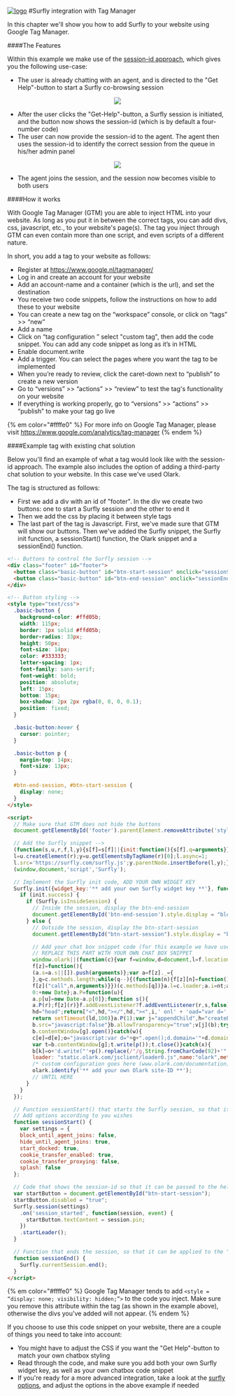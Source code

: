<a href="https://www.surfly.com/">![logo](../images/logosmall.png)</a>
#Surfly integration with Tag Manager

In this chapter we'll show you how to add Surfly to your website using Google Tag Manager.

####The Features

Within this example we make use of the [session-id approach](../tutorial/advanced-integration.md), which gives you the following use-case:

- The user is already chatting with an agent, and is directed to the "Get Help"-button to start a Surfly co-browsing session

<div align="center">
  <img src="../images/get-help-button.png">
</div>


- After the user clicks the "Get-Help"-button, a Surfly session is initiated, and the button now shows the session-id (which is by default a four-number code)
- The user can now provide the session-id to the agent. The agent then uses the session-id to identify the correct session from the queue in his/her admin panel

<div align="center">
  <img src="../images/olark-chat-box.png">
</div>

- The agent joins the session, and the session now becomes visible to both users

####How it works

With Google Tag Manager (GTM) you are able to inject HTML into your website. As long as you put it in between the correct tags, you can add divs, css, javascript, etc., to your website's page(s). The tag you inject through GTM can even contain more than one script, and even scripts of a different nature.

In short, you add a tag to your website as follows:

- Register at https://www.google.nl/tagmanager/
- Log in and create an account for your website
- Add an account-name and a container (which is the url), and set the destination
- You receive two code snippets, follow the instructions on how to add these to your website
- You can create a new tag on the “workspace” console, or click on “tags” >> “new”
- Add a name
- Click on “tag configuration ” select "custom tag", then add the code snippet. You can add any code snippet as long as it’s in HTML
- Enable document.write
- Add a trigger. You can select the pages where you want the tag to be implemented
- When you’re ready to review, click the caret-down next to “publish” to create a new version
- Go to “versions” >> “actions” >> “review” to test the tag's functionality on your website
- If everything is working properly, go to “versions” >> “actions” >> “publish” to make your tag go live

{% em color="#ffffe0" %} For more info on Google Tag Manager, please visit https://www.google.com/analytics/tag-manager {% endem %}

####Example tag with existing chat solution

Below you'll find an example of what a tag would look like with the session-id approach. The example also includes the option of adding a third-party chat solution to your website. In this case we've used Olark.

The tag is structured as follows:

- First we add a div with an id of "footer". In the div we create two buttons: one to start a Surfly session and the other to end it
- Then we add the css by placing it between style tags
- The last part of the tag is Javascript. First, we've made sure that GTM will show our buttons. Then we've added the Surfly snippet, the Surfly init function, a sessionStart() function, the Olark snippet and a sessionEnd() function.

```html
<!-- Buttons to control the Surfly session -->
<div class="footer" id="footer">
  <button class="basic-button" id="btn-start-session" onclick="sessionStart()">Get Help</button>
  <button class="basic-button" id="btn-end-session" onclick="sessionEnd()">Stop sessie</button>
</div>

<!-- Button styling -->
<style type="text/css">
  .basic-button {
    background-color: #ffd05b;
    width: 115px;
    border: 1px solid #ffd05b;
    border-radius: 33px;
    height: 50px;
    font-size: 14px;
    color: #333333;
    letter-spacing: 1px;
    font-family: sans-serif;
    font-weight: bold;
    position: absolute;
    left: 15px;
    bottom: 15px;
    box-shadow: 2px 2px rgba(0, 0, 0, 0.1);
    position: fixed;
  }

  .basic-button:hover {
    cursor: pointer;
  }

  .basic-button p {
    margin-top: 14px;
    font-size: 13px;
  }

  #btn-end-session, #btn-start-session {
    display: none;
  }
</style>

<script>
  // Make sure that GTM does not hide the buttons
  document.getElementById('footer').parentElement.removeAttribute('style');

  // Add the Surfly snippet -->
  (function(s,u,r,f,l,y){s[f]=s[f]||{init:function(){s[f].q=arguments}};
  l=u.createElement(r);y=u.getElementsByTagName(r)[0];l.async=1;
  l.src='https://surfly.com/surfly.js';y.parentNode.insertBefore(l,y);})
  (window,document,'script','Surfly');

  // Implement the Surfly init code, ADD YOUR OWN WIDGET KEY
  Surfly.init({widget_key:'** add your own Surfly widget key **'}, function(init) {
    if (init.success) {
      if (Surfly.isInsideSession) {
        // Inside the session, display the btn-end-session
        document.getElementById('btn-end-session').style.display = "block";
      } else {
        // Outside the session, display the btn-start-session
        document.getElementById("btn-start-session").style.display = "block";

        // Add your chat box snippet code (for this example we have used Olark)
        // REPLACE THIS PART WITH YOUR OWN CHAT BOX SNIPPET
        window.olark||(function(c){var f=window,d=document,l=f.location.protocol=="https:"?"https:":"http:",z=c.name,r="load";var nt=function(){
        f[z]=function(){
        (a.s=a.s||[]).push(arguments)};var a=f[z]._={
        },q=c.methods.length;while(q--){(function(n){f[z][n]=function(){
        f[z]("call",n,arguments)}})(c.methods[q])}a.l=c.loader;a.i=nt;a.p={
        0:+new Date};a.P=function(u){
        a.p[u]=new Date-a.p[0]};function s(){
        a.P(r);f[z](r)}f.addEventListener?f.addEventListener(r,s,false):f.attachEvent("on"+r,s);var ld=function(){function p(hd){
        hd="head";return["<",hd,"></",hd,"><",i,' onl' + 'oad="var d=',g,";d.getElementsByTagName('head')[0].",j,"(d.",h,"('script')).",k,"='",l,"//",a.l,"'",'"',"></",i,">"].join("")}var i="body",m=d[i];if(!m){
        return setTimeout(ld,100)}a.P(1);var j="appendChild",h="createElement",k="src",n=d[h]("div"),v=n[j](d[h](z)),b=d[h]("iframe"),g="document",e="domain",o;n.style.display="none";m.insertBefore(n,m.firstChild).id=z;b.frameBorder="0";b.id=z+"-loader";if(/MSIE[ ]+6/.test(navigator.userAgent)){
        b.src="javascript:false"}b.allowTransparency="true";v[j](b);try{
        b.contentWindow[g].open()}catch(w){
        c[e]=d[e];o="javascript:var d="+g+".open();d.domain='"+d.domain+"';";b[k]=o+"void(0);"}try{
        var t=b.contentWindow[g];t.write(p());t.close()}catch(x){
        b[k]=o+'d.write("'+p().replace(/"/g,String.fromCharCode(92)+'"')+'");d.close();'}a.P(2)};ld()};nt()})({
        loader: "static.olark.com/jsclient/loader0.js",name:"olark",methods:["configure","extend","declare","identify"]});
        /* custom configuration goes here (www.olark.com/documentation) */
        olark.identify('** add your own Olark site-ID **');
        // UNTIL HERE
      }
    }
  });

  // Function sessionStart() that starts the Surfly session, so that it can be applied to the "Start Session"-button
  // Add options according to you wishes
  function sessionStart() {
    var settings = {
    block_until_agent_joins: false,
    hide_until_agent_joins: true,
    start_docked: true,
    cookie_transfer_enabled: true,
    cookie_transfer_proxying: false,
    splash: false
  };

  // Code that shows the session-id so that it can be passed to the helpdesk agent
  var startButton = document.getElementById("btn-start-session");
  startButton.disabled = "true";
  Surfly.session(settings)
    .on('session_started', function(session, event) {
      startButton.textContent = session.pin;
    })
    .startLeader();
  }

  // Function that ends the session, so that it can be applied to the "end Session"-button
  function sessionEnd() {
    Surfly.currentSession.end();
  }
</script>

```
{% em color="#ffffe0" %} Google Tag Manager tends to add `<style = “display: none; visibility: hidden;”>` to the code you inject. Make sure you remove this attribute within the tag (as shown in the example above), otherwise the divs you've added will not appear. {% endem %}

If you choose to use this code snippet on your website, there are a couple of things you need to take into account:

- You might have to adjust the CSS if you want the "Get Help"-button to match your own chatbox styling
- Read through the code, and make sure you add both your own Surfly widget key, as well as your own chatbox code snippet
- If you're ready for a more advanced integration, take a look at the [surfly options](../widget-options.md), and adjust the options in the above example if needed